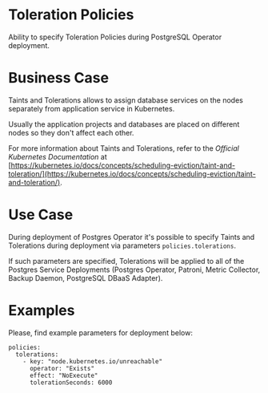# Toleration Policies

Ability to specify Toleration Policies during PostgreSQL Operator deployment.

# Business Case

Taints and Tolerations allows to assign database services on the nodes separately from application service in Kubernetes.

Usually the application projects and databases are placed on different nodes so they don't affect each other. 

For more information about Taints and Tolerations, refer to the _Official Kubernetes Documentation_ at [https://kubernetes.io/docs/concepts/scheduling-eviction/taint-and-toleration/](https://kubernetes.io/docs/concepts/scheduling-eviction/taint-and-toleration/).

# Use Case

During deployment of Postgres Operator it's possible to specify Taints and Tolerations during deployment via parameters `policies.tolerations`.

If such parameters are specified, Tolerations will be applied to all of the Postgres Service Deployments (Postgres Operator, Patroni, Metric Collector, Backup Daemon, PostgreSQL DBaaS Adapter).

# Examples

Please, find example parameters for deployment below:

```
policies:
  tolerations:
    - key: "node.kubernetes.io/unreachable"
      operator: "Exists"
      effect: "NoExecute"
      tolerationSeconds: 6000
```
